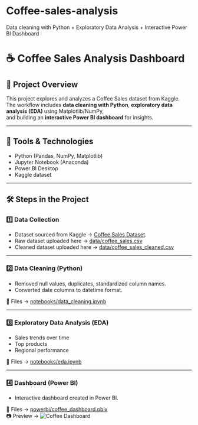 # Coffee-sales-analysis
Data cleaning with Python + Exploratory Data Analysis + Interactive Power BI Dashboard

# ☕ Coffee Sales Analysis Dashboard

## 📌 Project Overview
This project explores and analyzes a Coffee Sales dataset from Kaggle.  
The workflow includes **data cleaning with Python**, **exploratory data analysis (EDA)** using Matplotlib/NumPy,  
and building an **interactive Power BI dashboard** for insights.

---

## 🔧 Tools & Technologies
- Python (Pandas, NumPy, Matplotlib)
- Jupyter Notebook (Anaconda)
- Power BI Desktop
- Kaggle dataset

---

## 🛠 Steps in the Project

### 1️⃣ Data Collection
- Dataset sourced from Kaggle → [Coffee Sales Dataset](https://www.kaggle.com/datasets/divu2001/coffee-shop-sales-analysis).  
- Raw dataset uploaded here → [data/coffee_sales.csv](https://github.com/varshithaa1605/Coffee-sales-analysis/blob/main/data/raw/Project.csv)  
- Cleaned dataset uploaded here → [data/coffee_sales_cleaned.csv](https://github.com/varshithaa1605/Coffee-sales-analysis/blob/main/data/processed/coffee-sales.xls)

---

### 2️⃣ Data Cleaning (Python)
- Removed null values, duplicates, standardized column names.  
- Converted date columns to datetime format.  

📂 Files → [notebooks/data_cleaning.ipynb](https://github.com/varshithaa1605/Coffee-sales-analysis/blob/main/notebooks/Coffee_salesss.ipynb)

---

### 3️⃣ Exploratory Data Analysis (EDA)
- Sales trends over time  
- Top products  
- Regional performance  

📂 Files → [notebooks/eda.ipynb](https://github.com/varshithaa1605/Coffee-sales-analysis/blob/main/notebooks/Coffee_salesss.ipynb)

---

### 4️⃣ Dashboard (Power BI)
- Interactive dashboard created in Power BI.  

📂 Files → [powerbi/coffee_dashboard.pbix](https://github.com/varshithaa1605/Coffee-sales-analysis/blob/main/powerbi/Coffeeee.pbix)  
📷 Preview → ![Coffee Dashboard]()
